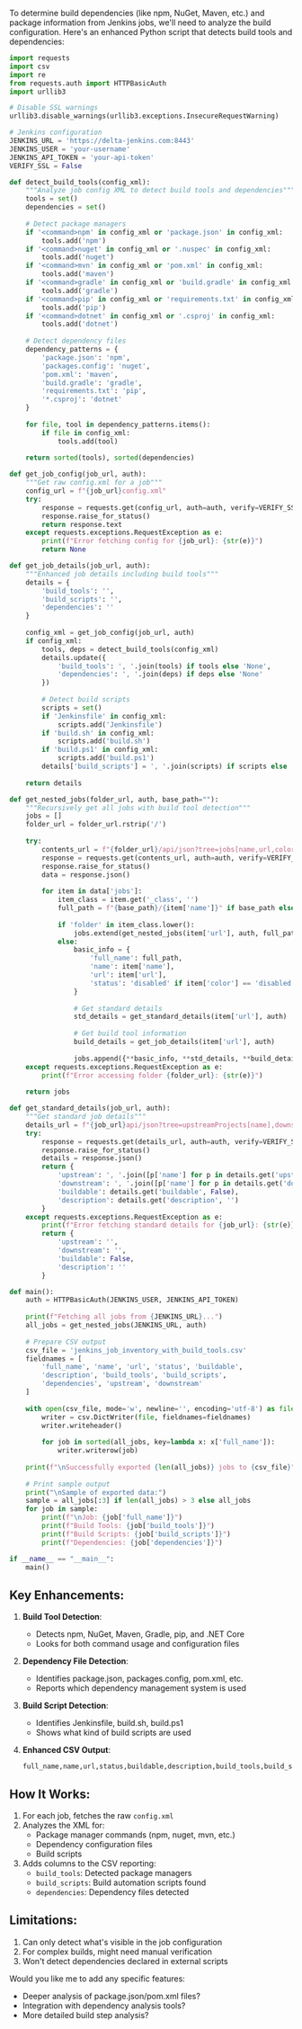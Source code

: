 To determine build dependencies (like npm, NuGet, Maven, etc.) and package information from Jenkins jobs, we'll need to analyze the build configuration. Here's an enhanced Python script that detects build tools and dependencies:

```python
import requests
import csv
import re
from requests.auth import HTTPBasicAuth
import urllib3

# Disable SSL warnings
urllib3.disable_warnings(urllib3.exceptions.InsecureRequestWarning)

# Jenkins configuration
JENKINS_URL = 'https://delta-jenkins.com:8443'
JENKINS_USER = 'your-username'
JENKINS_API_TOKEN = 'your-api-token'
VERIFY_SSL = False

def detect_build_tools(config_xml):
    """Analyze job config XML to detect build tools and dependencies"""
    tools = set()
    dependencies = set()
    
    # Detect package managers
    if '<command>npm' in config_xml or 'package.json' in config_xml:
        tools.add('npm')
    if '<command>nuget' in config_xml or '.nuspec' in config_xml:
        tools.add('nuget')
    if '<command>mvn' in config_xml or 'pom.xml' in config_xml:
        tools.add('maven')
    if '<command>gradle' in config_xml or 'build.gradle' in config_xml:
        tools.add('gradle')
    if '<command>pip' in config_xml or 'requirements.txt' in config_xml:
        tools.add('pip')
    if '<command>dotnet' in config_xml or '.csproj' in config_xml:
        tools.add('dotnet')
    
    # Detect dependency files
    dependency_patterns = {
        'package.json': 'npm',
        'packages.config': 'nuget',
        'pom.xml': 'maven',
        'build.gradle': 'gradle',
        'requirements.txt': 'pip',
        '*.csproj': 'dotnet'
    }
    
    for file, tool in dependency_patterns.items():
        if file in config_xml:
            tools.add(tool)
    
    return sorted(tools), sorted(dependencies)

def get_job_config(job_url, auth):
    """Get raw config.xml for a job"""
    config_url = f"{job_url}config.xml"
    try:
        response = requests.get(config_url, auth=auth, verify=VERIFY_SSL, timeout=30)
        response.raise_for_status()
        return response.text
    except requests.exceptions.RequestException as e:
        print(f"Error fetching config for {job_url}: {str(e)}")
        return None

def get_job_details(job_url, auth):
    """Enhanced job details including build tools"""
    details = {
        'build_tools': '',
        'build_scripts': '',
        'dependencies': ''
    }
    
    config_xml = get_job_config(job_url, auth)
    if config_xml:
        tools, deps = detect_build_tools(config_xml)
        details.update({
            'build_tools': ', '.join(tools) if tools else 'None',
            'dependencies': ', '.join(deps) if deps else 'None'
        })
        
        # Detect build scripts
        scripts = set()
        if 'Jenkinsfile' in config_xml:
            scripts.add('Jenkinsfile')
        if 'build.sh' in config_xml:
            scripts.add('build.sh')
        if 'build.ps1' in config_xml:
            scripts.add('build.ps1')
        details['build_scripts'] = ', '.join(scripts) if scripts else 'None'
    
    return details

def get_nested_jobs(folder_url, auth, base_path=""):
    """Recursively get all jobs with build tool detection"""
    jobs = []
    folder_url = folder_url.rstrip('/')
    
    try:
        contents_url = f"{folder_url}/api/json?tree=jobs[name,url,color,_class]"
        response = requests.get(contents_url, auth=auth, verify=VERIFY_SSL, timeout=30)
        response.raise_for_status()
        data = response.json()
        
        for item in data['jobs']:
            item_class = item.get('_class', '')
            full_path = f"{base_path}/{item['name']}" if base_path else item['name']
            
            if 'folder' in item_class.lower():
                jobs.extend(get_nested_jobs(item['url'], auth, full_path))
            else:
                basic_info = {
                    'full_name': full_path,
                    'name': item['name'],
                    'url': item['url'],
                    'status': 'disabled' if item['color'] == 'disabled' else 'enabled'
                }
                
                # Get standard details
                std_details = get_standard_details(item['url'], auth)
                
                # Get build tool information
                build_details = get_job_details(item['url'], auth)
                
                jobs.append({**basic_info, **std_details, **build_details})
    except requests.exceptions.RequestException as e:
        print(f"Error accessing folder {folder_url}: {str(e)}")
    
    return jobs

def get_standard_details(job_url, auth):
    """Get standard job details"""
    details_url = f"{job_url}api/json?tree=upstreamProjects[name],downstreamProjects[name],buildable,description"
    try:
        response = requests.get(details_url, auth=auth, verify=VERIFY_SSL, timeout=30)
        response.raise_for_status()
        details = response.json()
        return {
            'upstream': ', '.join([p['name'] for p in details.get('upstreamProjects', [])]),
            'downstream': ', '.join([p['name'] for p in details.get('downstreamProjects', [])]),
            'buildable': details.get('buildable', False),
            'description': details.get('description', '')
        }
    except requests.exceptions.RequestException as e:
        print(f"Error fetching standard details for {job_url}: {str(e)}")
        return {
            'upstream': '',
            'downstream': '',
            'buildable': False,
            'description': ''
        }

def main():
    auth = HTTPBasicAuth(JENKINS_USER, JENKINS_API_TOKEN)
    
    print(f"Fetching all jobs from {JENKINS_URL}...")
    all_jobs = get_nested_jobs(JENKINS_URL, auth)
    
    # Prepare CSV output
    csv_file = 'jenkins_job_inventory_with_build_tools.csv'
    fieldnames = [
        'full_name', 'name', 'url', 'status', 'buildable',
        'description', 'build_tools', 'build_scripts', 
        'dependencies', 'upstream', 'downstream'
    ]
    
    with open(csv_file, mode='w', newline='', encoding='utf-8') as file:
        writer = csv.DictWriter(file, fieldnames=fieldnames)
        writer.writeheader()
        
        for job in sorted(all_jobs, key=lambda x: x['full_name']):
            writer.writerow(job)
    
    print(f"\nSuccessfully exported {len(all_jobs)} jobs to {csv_file}")
    
    # Print sample output
    print("\nSample of exported data:")
    sample = all_jobs[:3] if len(all_jobs) > 3 else all_jobs
    for job in sample:
        print(f"\nJob: {job['full_name']}")
        print(f"Build Tools: {job['build_tools']}")
        print(f"Build Scripts: {job['build_scripts']}")
        print(f"Dependencies: {job['dependencies']}")

if __name__ == "__main__":
    main()
```

## Key Enhancements:

1. **Build Tool Detection**:
   - Detects npm, NuGet, Maven, Gradle, pip, and .NET Core
   - Looks for both command usage and configuration files

2. **Dependency File Detection**:
   - Identifies package.json, packages.config, pom.xml, etc.
   - Reports which dependency management system is used

3. **Build Script Detection**:
   - Identifies Jenkinsfile, build.sh, build.ps1
   - Shows what kind of build scripts are used

4. **Enhanced CSV Output**:
   ```
   full_name,name,url,status,buildable,description,build_tools,build_scripts,dependencies,upstream,downstream
   ```

## How It Works:

1. For each job, fetches the raw `config.xml`
2. Analyzes the XML for:
   - Package manager commands (npm, nuget, mvn, etc.)
   - Dependency configuration files
   - Build scripts
3. Adds columns to the CSV reporting:
   - `build_tools`: Detected package managers
   - `build_scripts`: Build automation scripts found
   - `dependencies`: Dependency files detected

## Limitations:

1. Can only detect what's visible in the job configuration
2. For complex builds, might need manual verification
3. Won't detect dependencies declared in external scripts

Would you like me to add any specific features:
- Deeper analysis of package.json/pom.xml files?
- Integration with dependency analysis tools?
- More detailed build step analysis?
